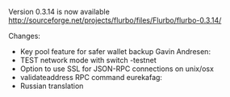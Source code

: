 Version 0.3.14 is now available
http://sourceforge.net/projects/flurbo/files/Flurbo/flurbo-0.3.14/

Changes:
* Key pool feature for safer wallet backup
Gavin Andresen:
* TEST network mode with switch -testnet
* Option to use SSL for JSON-RPC connections on unix/osx
* validateaddress RPC command
eurekafag:
* Russian translation
